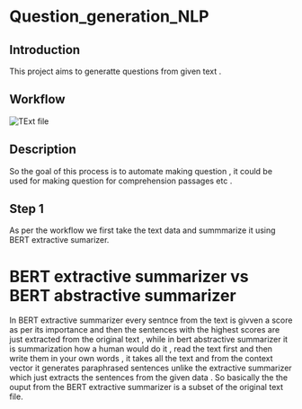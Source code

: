# Question_generation_NLP
## Introduction 
This project aims to generatte questions from given text .
## Workflow
![TExt file](https://github.com/Paras014/Question_generation_NLP/assets/98278584/d32bc18e-7c4d-4f13-8881-e6a6b8b02ecc)
## Description 
So the goal of this process is to automate making question , it could be used for making question for comprehension passages etc . 
## Step 1 
As per the workflow we first take the text data and summmarize it using BERT extractive sumarizer.
# BERT extractive summarizer vs BERT abstractive summarizer 
In BERT extractive summarizer every sentnce from the text is givven a score as per its importance and then the sentences with the highest scores are just extracted from the original text , while in bert abstractive summarizer it is summarization how a human would do it , read the text first and then write them in your own words , it takes all the text and from the context vector it generates paraphrased sentences unlike the extractive summarizer which just extracts the sentences from the given data . So basically the the ouput from the BERT extractive summarizer is a subset of the original text file.

